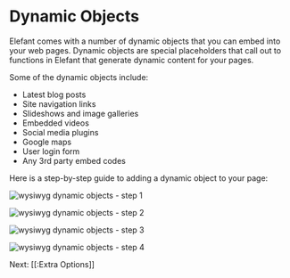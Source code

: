 # Dynamic Objects

Elefant comes with a number of dynamic objects that you can embed into your web pages. Dynamic objects are special placeholders that call out to functions in Elefant that generate dynamic content for your pages.

Some of the dynamic objects include:

* Latest blog posts
* Site navigation links
* Slideshows and image galleries
* Embedded videos
* Social media plugins
* Google maps
* User login form
* Any 3rd party embed codes

Here is a step-by-step guide to adding a dynamic object to your page:

![wysiwyg dynamic objects - step 1](/apps/docs/docs/2.0/pix/dynamic1.png)

![wysiwyg dynamic objects - step 2](/apps/docs/docs/2.0/pix/dynamic2.png)

![wysiwyg dynamic objects - step 3](/apps/docs/docs/2.0/pix/dynamic3.png)

![wysiwyg dynamic objects - step 4](/apps/docs/docs/2.0/pix/dynamic4.png)

Next: [[:Extra Options]]